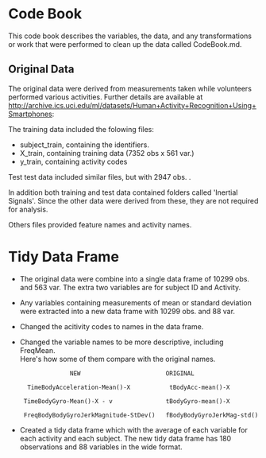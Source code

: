 # Code Book
 This code book describes the variables, the data, and any transformations or work that were performed to clean up the data called CodeBook.md.

## Original Data

The original data were derived from measurements taken while volunteers performed various activities. Further details are available at  http://archive.ics.uci.edu/ml/datasets/Human+Activity+Recognition+Using+Smartphones:

The training data included the folowing files:

*  subject_train, containing the identifiers.
* X_train, containing training data (7352 obs x 561 var.)
* y_train, containing activity codes

Test test data included similar files, but with 2947 obs. .

In addition both training and test data contained folders called 'Inertial Signals'. Since the other data were derived from these, they are not required for analysis.

Others files provided feature names and activity names.

# Tidy Data Frame

* The original data were combine into a single data frame of 10299 obs. and 563 var. The extra two variables are for subject ID and Activity.

* Any variables containing measurements of mean or standard deviation were extracted into a new data frame with 10299 obs. and 88 var.

* Changed the acitivity codes to names in the data frame.

* Changed the variable names to be more descriptive,  including FreqMean.  
Here's how some of them compare with the original names.
       
                    NEW                        ORIGINAL
                 
      	TimeBodyAcceleration-Mean()-X           tBodyAcc-mean()-X               
                                                                               
       TimeBodyGyro-Mean()-X - v               tBodyGyro-mean()-X              
                                                                               
       FreqBodyBodyGyroJerkMagnitude-StDev()   fBodyBodyGyroJerkMag-std()      
                                                                               


* Created a tidy data frame which  with the average of each variable for each activity and each subject. The new tidy data frame has 180 observations and 88 variables in the wide format.
